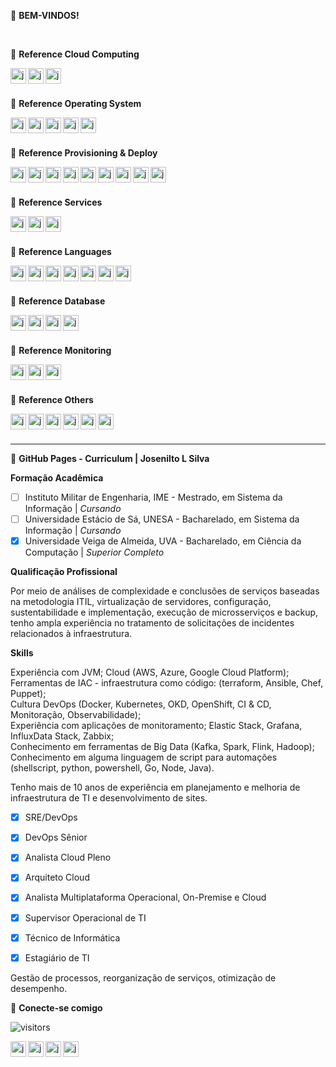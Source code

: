 🚀 **BEM-VINDOS!**

<br>

👻 **Reference Cloud Computing**

[<img title="Amazon" align="left" alt="josenilto | Twitter" width="25px" height="25px" src="https://cdn.jsdelivr.net/npm/simple-icons@v4/icons/amazonaws.svg" />][amazon]
[<img title="Microsoft Azure" align="left" alt="josenilto | Twitter" width="25px" height="25px" src="https://cdn.jsdelivr.net/npm/simple-icons@v4/icons/microsoftazure.svg" />][microsoftazure]
[<img title="Google Cloud" align="left" alt="josenilto | Twitter" width="25px" height="25px" src="https://cdn.jsdelivr.net/npm/simple-icons@v4/icons/googlecloud.svg" />][googlecloud]

[amazon]: https://aws.amazon.com/pt
[microsoftazure]: https://azure.microsoft.com/pt-br
[googlecloud]: https://cloud.google.com

<br>
<br>


👻 **Reference Operating System**

[<img title="Red Hat" align="left" alt="josenilto | Twitter" width="25px" height="25px" src="https://cdn.jsdelivr.net/npm/simple-icons@v4/icons/redhat.svg" />][redhat]
[<img title="CentOs" align="left" alt="josenilto | Twitter" width="25px" height="25px" src="https://cdn.jsdelivr.net/npm/simple-icons@v4/icons/centos.svg" />][centos]
[<img title="Debian" align="left" alt="josenilto | Twitter" width="25px" height="25px" src="https://cdn.jsdelivr.net/npm/simple-icons@v4/icons/debian.svg" />][debian]
[<img title="Ubuntu" align="left" alt="josenilto | Twitter" width="25px" height="25px" src="https://cdn.jsdelivr.net/npm/simple-icons@v4/icons/ubuntu.svg" />][ubuntu]
[<img title="Windows" align="left" alt="josenilto | Twitter" width="25px" height="25px" src="https://cdn.jsdelivr.net/npm/simple-icons@v4/icons/microsoft.svg" />][windows]

[windows]: https://docs.microsoft.com/en-us/windows/release-information
[redhat]: https://access.redhat.com/articles/3078
[debian]: https://www.debian.org/releases
[centos]: https://www.centos.org/download
[ubuntu]: https://wiki.ubuntu.com/Releases

<br>
<br>


👻 **Reference Provisioning & Deploy**

[<img title="Terraform: automatize a infraestrutura na nuvem" align="left" alt="josenilto | Twitter" width="25px" height="25px" src="https://cdn.jsdelivr.net/npm/simple-icons@v4/icons/terraform.svg" />][terraform]
[<img title="Ansible" align="left" alt="josenilto | Twitter" width="25px" height="25px" src="https://cdn.jsdelivr.net/npm/simple-icons@v4/icons/ansible.svg" />][ansible]
[<img title="Kubernetes: Orquestração de containers" align="left" alt="josenilto | Twitter" width="25px" height="25px" src="https://cdn.jsdelivr.net/npm/simple-icons@v4/icons/kubernetes.svg" />][kubernetes]
[<img title="Docker: criando e gerenciando containers" align="left" alt="josenilto | Twitter" width="25px" height="25px" src="https://cdn.jsdelivr.net/npm/simple-icons@v4/icons/docker.svg" />][docker]
[<img title="Jenkins" align="left" alt="josenilto | Twitter" width="25px" height="25px" src="https://cdn.jsdelivr.net/npm/simple-icons@v4/icons/jenkins.svg" />][jenkins]
[<img title="Github" align="left" alt="josenilto | Twitter" width="25px" height="25px" src="https://cdn.jsdelivr.net/npm/simple-icons@v4/icons/github.svg" />][github]
[<img title="SonarQube" align="left" alt="josenilto | Twitter" width="25px" height="25px" src="https://cdn.jsdelivr.net/npm/simple-icons@v4/icons/sonarqube.svg" />][sonarqube]
[<img title="Vagrant" align="left" alt="josenilto | Twitter" width="25px" height="25px" src="https://cdn.jsdelivr.net/npm/simple-icons@v4/icons/vagrant.svg" />][vagrant]
[<img title="Puppet" align="left" alt="josenilto | Twitter" width="25px" height="25px" src="https://cdn.jsdelivr.net/npm/simple-icons@v4/icons/puppet.svg" />][puppet]

[vagrant]: https://www.vagrantup.com/downloads.html
[ansible]: https://docs.ansible.com/ansible/latest/index.html
[terraform]: https://www.terraform.io/downloads.html
[docker]: https://www.docker.com
[kubernetes]: https://kubernetes.io
[jenkins]: https://www.jenkins.io
[github]: https://github.com
[sonarqube]: https://www.sonarqube.org/downloads
[puppet]: https://puppet.com/docs/puppet/7.1/release_notes_puppet.html

<br>
<br>


👻 **Reference Services**

[<img title="Apache" align="left" alt="josenilto | Twitter" width="25px" height="25px" src="https://cdn.jsdelivr.net/npm/simple-icons@v4/icons/apache.svg" />][apache]
[<img title="Apache Hive" align="left" alt="josenilto | Twitter" width="25px" height="25px" src="https://cdn.jsdelivr.net/npm/simple-icons@v4/icons/apachehive.svg" />][apachehive]
[<img title="Nginx" align="left" alt="josenilto | Twitter" width="25px" height="25px" src="https://cdn.jsdelivr.net/npm/simple-icons@v4/icons/nginx.svg" />][nginx]

[apache]: https://httpd.apache.org/dev/release.html
[apachehive]: http://www.apache.org/dyn/closer.cgi/hive/
[nginx]: https://nginx.org

<br>
<br>


👻 **Reference Languages**

[<img title="HTML" align="left" alt="josenilto | Twitter" width="25px" height="25px" src="https://cdn.jsdelivr.net/npm/simple-icons@v4/icons/html5.svg" />][html]
[<img title="CSS" align="left" alt="josenilto | Twitter" width="25px" height="25px" src="https://cdn.jsdelivr.net/npm/simple-icons@v4/icons/css3.svg" />][css]
[<img title="Php" align="left" alt="josenilto | Twitter" width="25px" height="25px" src="https://cdn.jsdelivr.net/npm/simple-icons@v4/icons/php.svg" />][php]
[<img title="Java" align="left" alt="josenilto | Twitter" width="25px" height="25px" src="https://cdn.jsdelivr.net/npm/simple-icons@v4/icons/java.svg" />][java]
[<img title="Bootstrap" align="left" alt="josenilto | Twitter" width="25px" height="25px" src="https://cdn.jsdelivr.net/npm/simple-icons@v4/icons/bootstrap.svg" />][bootstrap]
[<img title="Python" align="left" alt="josenilto | Twitter" width="25px" height="25px" src="https://cdn.jsdelivr.net/npm/simple-icons@v4/icons/python.svg" />][python]
[<img title="Gnu Bash" align="left" alt="josenilto | Twitter" width="25px" height="25px" src="https://cdn.jsdelivr.net/npm/simple-icons@v4/icons/gnubash.svg" />][gnubash]

[html]: https://www.w3.org/2014/10/html5-rec.html.en
[css]: https://www.w3.org/Style/CSS20/
[php]: https://www.php.net/releases/index.php
[java]: https://www.oracle.com/java/technologies/javase-downloads.html
[bootstrap]: https://getbootstrap.com/docs/versions
[python]: https://www.python.org/downloads
[gnubash]: https://www.gnu.org/software/bash/manual/bash.html

<br>
<br>


👻 **Reference Database**

[<img title="Microsoft SQL Server" align="left" alt="josenilto | Twitter" width="25px" height="25px" src="https://cdn.jsdelivr.net/npm/simple-icons@v4/icons/microsoftsqlserver.svg" />][microsoftsqlserver]
[<img title="MySQL" align="left" alt="josenilto | Twitter" width="25px" height="25px" src="https://cdn.jsdelivr.net/npm/simple-icons@v4/icons/mysql.svg" />][mysql]
[<img title="PostgreSQL" align="left" alt="josenilto | Twitter" width="25px" height="25px" src="https://cdn.jsdelivr.net/npm/simple-icons@v4/icons/postgresql.svg" />][postgresql]
[<img title="mongoDB" align="left" alt="josenilto | Twitter" width="25px" height="25px" src="https://cdn.jsdelivr.net/npm/simple-icons@v4/icons/mongodb.svg" />][mongodb]

[microsoftsqlserver]: https://www.microsoft.com/en-gb/sql-server/sql-server-downloads
[mysql]: https://dev.mysql.com/doc/relnotes
[postgresql]: https://www.postgresql.org/docs/release
[mongodb]: https://docs.mongodb.com/manual/release-notes

<br>
<br>


👻 **Reference Monitoring**

[<img title="Grafana" align="left" alt="josenilto | Twitter" width="25px" height="25px" src="https://cdn.jsdelivr.net/npm/simple-icons@v4/icons/grafana.svg" />][grafana]
[<img title="Prometheus" align="left" alt="josenilto | Twitter" width="25px" height="25px" src="https://cdn.jsdelivr.net/npm/simple-icons@v4/icons/prometheus.svg" />][prometheus]
[<img title="Graylog" align="left" alt="josenilto | Twitter" width="25px" height="25px" src="https://cdn.jsdelivr.net/npm/simple-icons@v4/icons/graylog.svg" />][prometheus]

[grafana]: https://grafana.com/docs/grafana/latest/release-notes/
[prometheus]: https://prometheus.io/docs/introduction/release-cycle/
[graylog]: https://www.graylog.org/releases

<br>
<br>


👻 **Reference Others**

[<img title="Webmin" align="left" alt="josenilto | Twitter" width="25px" height="25px" src="https://cdn.jsdelivr.net/npm/simple-icons@v4/icons/webmin.svg" />][webmin]
[<img title="PFsense" align="left" alt="josenilto | Twitter" width="25px" height="25px" src="https://cdn.jsdelivr.net/npm/simple-icons@v4/icons/pfsense.svg" />][pfsense]

[<img title="Laravel" align="left" alt="josenilto | Twitter" width="25px" height="25px" src="https://cdn.jsdelivr.net/npm/simple-icons@v4/icons/laravel.svg" />][laravel]
[<img title="Codeigniter" align="left" alt="josenilto | Twitter" width="25px" height="25px" src="https://cdn.jsdelivr.net/npm/simple-icons@v4/icons/codeigniter.svg" />][codeigniter]
[<img title="Drupal" align="left" alt="josenilto | Twitter" width="25px" height="25px" src="https://cdn.jsdelivr.net/npm/simple-icons@v4/icons/drupal.svg" />][drupal]
[<img title="WordPress" align="left" alt="josenilto | Twitter" width="25px" height="25px" src="https://cdn.jsdelivr.net/npm/simple-icons@v4/icons/wordpress.svg" />][wordpress]

[webmin]: https://www.webmin.com
[pfsense]: https://www.pfsense.org/download

[laravel]: https://laravel.com/docs/5.5/releases
[codeigniter]: https://codeigniter.com/download
[drupal]: https://www.drupal.org/project/drupal/releases
[wordpress]: https://wordpress.org/download/releases

<br>
<br>

---

📝 **GitHub Pages - Curriculum | Josenilto L Silva**

**Formação Acadêmica**

- [ ] Instituto Militar de Engenharia, IME - Mestrado, em Sistema da Informação | *Cursando*
- [ ] Universidade Estácio de Sá, UNESA - Bacharelado, em Sistema da Informação | *Cursando*
- [x] Universidade Veiga de Almeida, UVA - Bacharelado, em Ciência da Computação | *Superior Completo*

**Qualificação Profissional**

Por meio de análises de complexidade e conclusões de serviços baseadas na metodologia ITIL, virtualização de servidores, configuração, sustentabilidade e implementação, execução de microsserviços e backup, tenho ampla experiência no tratamento de solicitações de incidentes relacionados à infraestrutura. 

**Skills**

Experiência com JVM; Cloud (AWS, Azure, Google Cloud Platform);   
Ferramentas de IAC - infraestrutura como código: (terraform, Ansible, Chef, Puppet);    
Cultura DevOps (Docker, Kubernetes, OKD, OpenShift, CI & CD, Monitoração, Observabilidade);   
Experiência com aplicações de monitoramento; Elastic Stack, Grafana, InfluxData Stack, Zabbix;    
Conhecimento em ferramentas de Big Data (Kafka, Spark, Flink, Hadoop);    
Conhecimento em alguma linguagem de script para automações (shellscript, python, powershell, Go, Node, Java).

Tenho mais de 10 anos de experiência em planejamento e melhoria de infraestrutura de TI e desenvolvimento de sites. 

- [x] SRE/DevOps
- [x] DevOps Sênior
- [x] Analista Cloud Pleno 
- [x] Arquiteto Cloud 
- [x] Analista Multiplataforma Operacional, On-Premise e Cloud

- [x] Supervisor Operacional de TI
- [x] Técnico de Informática
- [x] Estagiário de TI

Gestão de processos, reorganização de serviços, otimização de desempenho.

🤙 **Conecte-se comigo**

![visitors](https://visitor-badge.glitch.me/badge?page_id=josenilto.josenilto)

[<img title="WhatsApp" align="left" alt="josenilto | Twitter" width="25px" height="25px" src="https://cdn.jsdelivr.net/npm/simple-icons@v4/icons/whatsapp.svg" />][whatsapp]
[<img title="Linkedin" align="left" alt="josenilto | LinkedIn" width="25px" height="25px" src="https://cdn.jsdelivr.net/npm/simple-icons@v4/icons/linkedin.svg" />][linkedin]
[<img title="Usuporte" align="left" alt="josenilto | Site" height="25px" src="https://img.shields.io/website?label=usuporte.com.br&style=for-the-badge&url=https://usuporte.com.br" />][websiteusuporte]

[<img title="Josenilto" align="left" alt="josenilto | Site" height="25px" src="https://img.shields.io/website?label=josenilto.eti.br&style=for-the-badge&url=https://josenilto.eti.br" />][websitejosenilto]


[whatsapp]: https://api.whatsapp.com/send?phone=5521981918601&text=Ol%C3%A1%20bem-vindo!%20Ao%20whatsapp%20do%20Josenilto
[linkedin]: https://br.linkedin.com/in/josenilto?trk=profile-badge
[websitejosenilto]: https://www.josenilto.eti.br
[websiteusuporte]: https://www.usuporte.com.br
